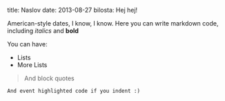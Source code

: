title: Naslov
date: 2013-08-27
bilosta: Hej hej!

American-style dates, I know, I know. Here you can write markdown code, including *italics* and **bold**

You can have:
* Lists
* More Lists

> And block quotes

    And event highlighted code if you indent :)